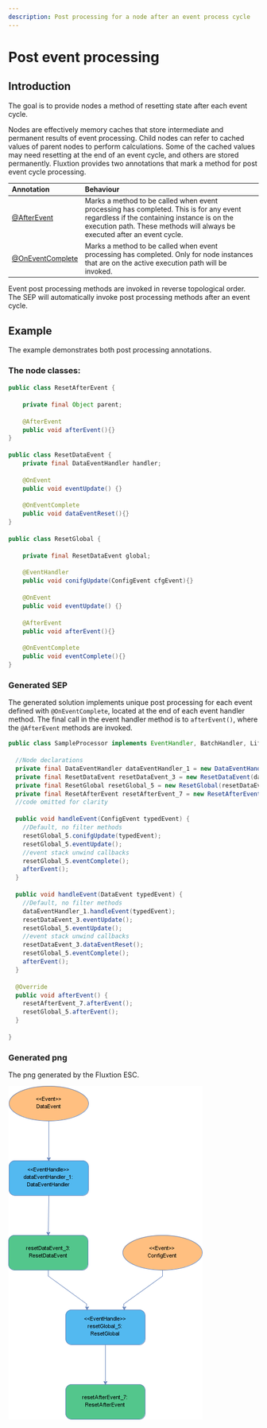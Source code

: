 ```yaml
---
description: Post processing for a node after an event process cycle
---
```


# Post event processing

## Introduction

The goal is to provide nodes a method of resetting state after each event cycle. 

Nodes are effectively memory caches that store intermediate and permanent results of event processing. Child nodes can refer to cached values of parent nodes to perform calculations. Some of the cached values may need resetting at the end of an event cycle, and others are stored permanently. Fluxtion provides two annotations that mark a method for post event cycle processing.

| Annotation | Behaviour |
| :--- | :--- |
| [@AfterEvent](https://github.com/v12technology/fluxtion/blob/master/builder/src/main/java/com/fluxtion/api/annotations/AfterEvent.java) | Marks a method to be called when  event processing has completed. This is for any event regardless if the containing instance is on the execution path. These methods will always be executed after an event cycle. |
| [@OnEventComplete](https://github.com/v12technology/fluxtion/blob/master/builder/src/main/java/com/fluxtion/api/annotations/OnEventComplete.java) | Marks a method to be called when event processing has completed. Only for node instances that are on the active execution path will be invoked.  |

Event post processing methods are invoked in reverse topological order. The SEP will automatically invoke post processing methods after an event cycle.

## Example

The example demonstrates both post processing annotations. 

### The node classes:

```java
public class ResetAfterEvent {
    
    private final Object parent;
        
    @AfterEvent
    public void afterEvent(){}
}

public class ResetDataEvent {
    private final DataEventHandler handler;
    
    @OnEvent
    public void eventUpdate() {}
    
    @OnEventComplete
    public void dataEventReset(){}
}

public class ResetGlobal {

    private final ResetDataEvent global;

    @EventHandler
    public void conifgUpdate(ConfigEvent cfgEvent){}
    
    @OnEvent
    public void eventUpdate() {}
    
    @AfterEvent
    public void afterEvent(){}
    
    @OnEventComplete
    public void eventComplete(){}
}

```

### Generated SEP

The generated solution implements unique post processing for each event defined with `@OnEventComplete`, located at the end of each event handler method. The final call in the event handler method is to `afterEvent()`, where the `@AfterEvent` methods are invoked.

```java
public class SampleProcessor implements EventHandler, BatchHandler, Lifecycle {

  //Node declarations
  private final DataEventHandler dataEventHandler_1 = new DataEventHandler();
  private final ResetDataEvent resetDataEvent_3 = new ResetDataEvent(dataEventHandler_1);
  private final ResetGlobal resetGlobal_5 = new ResetGlobal(resetDataEvent_3);
  private final ResetAfterEvent resetAfterEvent_7 = new ResetAfterEvent(resetGlobal_5);
  //code omitted for clarity
  
  public void handleEvent(ConfigEvent typedEvent) {
    //Default, no filter methods
    resetGlobal_5.conifgUpdate(typedEvent);
    resetGlobal_5.eventUpdate();
    //event stack unwind callbacks
    resetGlobal_5.eventComplete();
    afterEvent();
  }

  public void handleEvent(DataEvent typedEvent) {
    //Default, no filter methods
    dataEventHandler_1.handleEvent(typedEvent);
    resetDataEvent_3.eventUpdate();
    resetGlobal_5.eventUpdate();
    //event stack unwind callbacks
    resetDataEvent_3.dataEventReset();
    resetGlobal_5.eventComplete();
    afterEvent();
  }

  @Override
  public void afterEvent() {
    resetAfterEvent_7.afterEvent();
    resetGlobal_5.afterEvent();
  }

}

```

### Generated png

The png generated by the Fluxtion ESC.

![Sample SEP demonstrating post event processing](../../.gitbook/assets/sampleprocessor%20%284%29.png)

